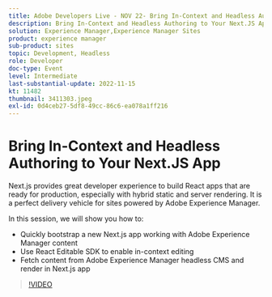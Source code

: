 ```yaml
---
title: Adobe Developers Live - NOV 22- Bring In-Context and Headless Authoring to Your Next.JS App
description: Bring In-Context and Headless Authoring to Your Next.JS AppNext.js provides great developer experience to build React apps that are ready for production, especially with hybrid static and server rendering. It is a perfect delivery vehicle for sites powered by Adobe Experience Manager.In this session, we will show you how to:Quickly bootstrap a new Next.js app working with Adobe Experience Manager contentUse React Editable SDK to enable in-context editingFetch content from Adobe Experience Manager headless CMS and render in Next.js app
solution: Experience Manager,Experience Manager Sites
product: experience manager
sub-product: sites
topic: Development, Headless
role: Developer
doc-type: Event
level: Intermediate
last-substantial-update: 2022-11-15
kt: 11482
thumbnail: 3411303.jpeg
exl-id: 0d4ceb27-5df8-49cc-86c6-ea078a1ff216
---
```

# Bring In-Context and Headless Authoring to Your Next.JS App

Next.js provides great developer experience to build React apps that are ready for production, especially with hybrid static and server rendering. It is a perfect delivery vehicle for sites powered by Adobe Experience Manager.

In this session, we will show you how to:

* Quickly bootstrap a new Next.js app working with Adobe Experience Manager content
* Use React Editable SDK to enable in-context editing
* Fetch content from Adobe Experience Manager headless CMS and render in Next.js app

>[!VIDEO](https://video.tv.adobe.com/v/3411303/?quality=12&learn=on)
